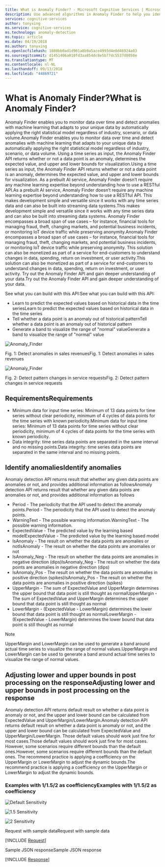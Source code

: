 ```yaml
---
title: What is Anomaly Finder? - Microsoft Cognitive Services | Microsoft Docs
description: Use advanced algorithms in Anomaly Finder to help you identify anomalies in time series data and return information in Microsoft Cognitive Services.
services: cognitive-services
author: tonyxing
ms.service: cognitive-services
ms.technology: anomaly-detection
ms.topic: article
ms.date: 04/19/2018
ms.author: tonyxing
ms.openlocfilehash: 1080bb0ad1d901a8b9a5ace4993d4e0d46924a03
ms.sourcegitcommit: d1451406a010fd3aa854dc8e5b77dc5537d8050e
ms.translationtype: MT
ms.contentlocale: nl-NL
ms.lasthandoff: 09/13/2018
ms.locfileid: "44869721"
---
```

# <a name="what-is-anomaly-finder"></a><span data-ttu-id="8169f-104">What is Anomaly Finder?</span><span class="sxs-lookup"><span data-stu-id="8169f-104">What is Anomaly Finder?</span></span>

<span data-ttu-id="8169f-105">Anomaly Finder enables you to monitor data over time and detect anomalies with machine learning that adapts to your unique data by automatically applying the right statistical model regardless of industry, scenario, or data volume.</span><span class="sxs-lookup"><span data-stu-id="8169f-105">Anomaly Finder enables you to monitor data over time and detect anomalies with machine learning that adapts to your unique data by automatically applying the right statistical model regardless of industry, scenario, or data volume.</span></span> <span data-ttu-id="8169f-106">Using a time series as input, the Anomaly Finder API returns whether or not a data point is an anomaly, determines the expected value, and upper and lower bounds for visualization.</span><span class="sxs-lookup"><span data-stu-id="8169f-106">Using a time series as input, the Anomaly Finder API returns whether or not a data point is an anomaly, determines the expected value, and upper and lower bounds for visualization.</span></span> <span data-ttu-id="8169f-107">As a prebuilt AI service, Anomaly Finder doesn’t require any machine learning expertise beyond understanding how to use a RESTful API.</span><span class="sxs-lookup"><span data-stu-id="8169f-107">As a prebuilt AI service, Anomaly Finder doesn’t require any machine learning expertise beyond understanding how to use a RESTful API.</span></span> <span data-ttu-id="8169f-108">This makes development simple and versatile since it works with any time series data and can also be built into streaming data systems.</span><span class="sxs-lookup"><span data-stu-id="8169f-108">This makes development simple and versatile since it works with any time series data and can also be built into streaming data systems.</span></span> <span data-ttu-id="8169f-109">Anomaly Finder encompasses a broad span of use cases – for instance, financial tools for managing fraud, theft, changing markets, and potential business incidents, or monitoring IoT device traffic while preserving anonymity.</span><span class="sxs-lookup"><span data-stu-id="8169f-109">Anomaly Finder encompasses a broad span of use cases – for instance, financial tools for managing fraud, theft, changing markets, and potential business incidents, or monitoring IoT device traffic while preserving anonymity.</span></span> <span data-ttu-id="8169f-110">This solution can also be monetized as part of a service for end-customers to understand changes in data, spending, return on investment, or user activity.</span><span class="sxs-lookup"><span data-stu-id="8169f-110">This solution can also be monetized as part of a service for end-customers to understand changes in data, spending, return on investment, or user activity.</span></span>
<span data-ttu-id="8169f-111">Try out the Anomaly Finder API and gain deeper understanding of your data.</span><span class="sxs-lookup"><span data-stu-id="8169f-111">Try out the Anomaly Finder API and gain deeper understanding of your data.</span></span> 

<span data-ttu-id="8169f-112">See what you can build with this API:</span><span class="sxs-lookup"><span data-stu-id="8169f-112">See what you can build with this API:</span></span>

* <span data-ttu-id="8169f-113">Learn to predict the expected values based on historical data in the time series</span><span class="sxs-lookup"><span data-stu-id="8169f-113">Learn to predict the expected values based on historical data in the time series</span></span>
* <span data-ttu-id="8169f-114">Tell whether a data point is an anomaly out of historical pattern</span><span class="sxs-lookup"><span data-stu-id="8169f-114">Tell whether a data point is an anomaly out of historical pattern</span></span>
* <span data-ttu-id="8169f-115">Generate a band to visualize the range of "normal" value</span><span class="sxs-lookup"><span data-stu-id="8169f-115">Generate a band to visualize the range of "normal" value</span></span>

![Anomaly_Finder](./media/anomaly_detection1.png) 

<span data-ttu-id="8169f-117">Fig. 1: Detect anomalies in sales revenues</span><span class="sxs-lookup"><span data-stu-id="8169f-117">Fig. 1: Detect anomalies in sales revenues</span></span>

![Anomaly_Finder](./media/anomaly_detection2.png)

<span data-ttu-id="8169f-119">Fig. 2: Detect pattern changes in service requests</span><span class="sxs-lookup"><span data-stu-id="8169f-119">Fig. 2: Detect pattern changes in service requests</span></span>

## <a name="requirements"></a><span data-ttu-id="8169f-120">Requirements</span><span class="sxs-lookup"><span data-stu-id="8169f-120">Requirements</span></span>

- <span data-ttu-id="8169f-121">Minimum data for input time series: Minimum of 13 data points for time series without clear periodicity, minimum of 4 cycles of data points for the time series with known periodicity.</span><span class="sxs-lookup"><span data-stu-id="8169f-121">Minimum data for input time series: Minimum of 13 data points for time series without clear periodicity, minimum of 4 cycles of data points for the time series with known periodicity.</span></span> 
- <span data-ttu-id="8169f-122">Data integrity: time series data points are separated in the same interval and no missing points.</span><span class="sxs-lookup"><span data-stu-id="8169f-122">Data integrity: time series data points are separated in the same interval and no missing points.</span></span> 

## <a name="identify-anomalies"></a><span data-ttu-id="8169f-123">Identify anomalies</span><span class="sxs-lookup"><span data-stu-id="8169f-123">Identify anomalies</span></span>

<span data-ttu-id="8169f-124">Anomaly detection API returns result that whether any given data points are anomalies or not, and provides additional information as follows</span><span class="sxs-lookup"><span data-stu-id="8169f-124">Anomaly detection API returns result that whether any given data points are anomalies or not, and provides additional information as follows</span></span>
* <span data-ttu-id="8169f-125">Period - The periodicity that the API used to detect the anomaly points.</span><span class="sxs-lookup"><span data-stu-id="8169f-125">Period - The periodicity that the API used to detect the anomaly points.</span></span>
* <span data-ttu-id="8169f-126">WarningText - The possible warning information.</span><span class="sxs-lookup"><span data-stu-id="8169f-126">WarningText - The possible warning information.</span></span>
* <span data-ttu-id="8169f-127">ExpectedValue - The predicted value by the learning based model</span><span class="sxs-lookup"><span data-stu-id="8169f-127">ExpectedValue - The predicted value by the learning based model</span></span>
* <span data-ttu-id="8169f-128">IsAnomaly - The result on whether the data points are anomalies or not</span><span class="sxs-lookup"><span data-stu-id="8169f-128">IsAnomaly - The result on whether the data points are anomalies or not</span></span>
* <span data-ttu-id="8169f-129">IsAnomaly_Neg - The result on whether the data points are anomalies in negative direction (dips)</span><span class="sxs-lookup"><span data-stu-id="8169f-129">IsAnomaly_Neg - The result on whether the data points are anomalies in negative direction (dips)</span></span>
* <span data-ttu-id="8169f-130">IsAnomaly_Pos - The result on whether the data points are anomalies in positive direction (spikes)</span><span class="sxs-lookup"><span data-stu-id="8169f-130">IsAnomaly_Pos - The result on whether the data points are anomalies in positive direction (spikes)</span></span>
* <span data-ttu-id="8169f-131">UpperMargin - The sum of ExpectedValue and UpperMargin determines the upper bound that data point is still thought as normal</span><span class="sxs-lookup"><span data-stu-id="8169f-131">UpperMargin - The sum of ExpectedValue and UpperMargin determines the upper bound that data point is still thought as normal</span></span>
* <span data-ttu-id="8169f-132">LowerMargin - (ExpectedValue - LowerMargin) determines the lower bound that data point is still thought as normal</span><span class="sxs-lookup"><span data-stu-id="8169f-132">LowerMargin - (ExpectedValue - LowerMargin) determines the lower bound that data point is still thought as normal</span></span>

> [!Note]
> <span data-ttu-id="8169f-133">UpperMargin and LowerMargin can be used to generate a band around actual time series to visualize the range of normal values.</span><span class="sxs-lookup"><span data-stu-id="8169f-133">UpperMargin and LowerMargin can be used to generate a band around actual time series to visualize the range of normal values.</span></span> 

## <a name="adjusting-lower-and-upper-bounds-in-post-processing-on-the-response"></a><span data-ttu-id="8169f-134">Adjusting lower and upper bounds in post processing on the response</span><span class="sxs-lookup"><span data-stu-id="8169f-134">Adjusting lower and upper bounds in post processing on the response</span></span>

<span data-ttu-id="8169f-135">Anomaly detection API returns default result on whether a data point is anomaly or not, and the upper and lower bound can be calculated from ExpectedValue and UpperMargin/LowerMargin.</span><span class="sxs-lookup"><span data-stu-id="8169f-135">Anomaly detection API returns default result on whether a data point is anomaly or not, and the upper and lower bound can be calculated from ExpectedValue and UpperMargin/LowerMargin.</span></span> <span data-ttu-id="8169f-136">Those default values should work just fine for most cases.</span><span class="sxs-lookup"><span data-stu-id="8169f-136">Those default values should work just fine for most cases.</span></span> <span data-ttu-id="8169f-137">However, some scenarios require different bounds than the default ones.</span><span class="sxs-lookup"><span data-stu-id="8169f-137">However, some scenarios require different bounds than the default ones.</span></span> <span data-ttu-id="8169f-138">The recommend practice is applying a coefficiency on the UpperMargin or LowerMargin to adjust the dynamic bounds.</span><span class="sxs-lookup"><span data-stu-id="8169f-138">The recommend practice is applying a coefficiency on the UpperMargin or LowerMargin to adjust the dynamic bounds.</span></span>

### <a name="examples-with-1152-as-coefficiency"></a><span data-ttu-id="8169f-139">Examples with 1/1.5/2 as coefficiency</span><span class="sxs-lookup"><span data-stu-id="8169f-139">Examples with 1/1.5/2 as coefficiency</span></span>

![Default Sensitivity](./media/sensitivity_1.png)

![1.5 Sensitivity](./media/sensitivity_1.5.png)

![2 Sensitivity](./media/sensitivity_2.png)

<span data-ttu-id="8169f-143">Request with sample data</span><span class="sxs-lookup"><span data-stu-id="8169f-143">Request with sample data</span></span>

[!INCLUDE [Request](./includes/request.md)]

<span data-ttu-id="8169f-144">Sample JSON response</span><span class="sxs-lookup"><span data-stu-id="8169f-144">Sample JSON response</span></span>

[!INCLUDE [Response](./includes/response.md)]
